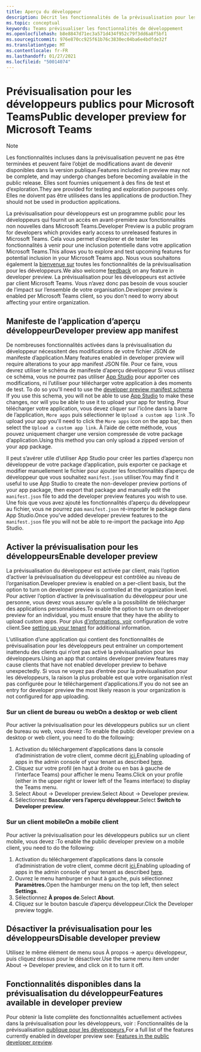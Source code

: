 ```yaml
---
title: Aperçu du développeur
description: Décrit les fonctionnalités de la prévisualisation pour les développeurs publics de Microsoft Teams
ms.topic: conceptual
keywords: Teams prévisualiser les fonctionnalités de développement
ms.openlocfilehash: b8e8847d71ec3a571d434f952c79f3dd6a8f5bf1
ms.sourcegitcommit: 976e870cc925f61b76c3830ec04ba6e4bdfde32f
ms.translationtype: MT
ms.contentlocale: fr-FR
ms.lasthandoff: 01/27/2021
ms.locfileid: "50014074"
---
```

# <a name="public-developer-preview-for-microsoft-teams"></a><span data-ttu-id="34967-104">Prévisualisation pour les développeurs publics pour Microsoft Teams</span><span class="sxs-lookup"><span data-stu-id="34967-104">Public developer preview for Microsoft Teams</span></span>

>[!NOTE]
><span data-ttu-id="34967-105">Les fonctionnalités incluses dans la prévisualisation peuvent ne pas être terminées et peuvent faire l’objet de modifications avant de devenir disponibles dans la version publique.</span><span class="sxs-lookup"><span data-stu-id="34967-105">Features included in preview may not be complete, and may undergo changes before becoming available in the public release.</span></span> <span data-ttu-id="34967-106">Elles sont fournies uniquement à des fins de test et d’exploration.</span><span class="sxs-lookup"><span data-stu-id="34967-106">They are provided for testing and exploration purposes only.</span></span> <span data-ttu-id="34967-107">Elles ne doivent pas être utilisées dans les applications de production.</span><span class="sxs-lookup"><span data-stu-id="34967-107">They should not be used in production applications.</span></span>

<span data-ttu-id="34967-108">La prévisualisation pour développeurs est un programme public pour les développeurs qui fournit un accès en avant-première aux fonctionnalités non nouvelles dans Microsoft Teams.</span><span class="sxs-lookup"><span data-stu-id="34967-108">Developer Preview is a public program for developers which provides early access to unreleased features in Microsoft Teams.</span></span> <span data-ttu-id="34967-109">Cela vous permet d’explorer et de tester les fonctionnalités à venir pour une inclusion potentielle dans votre application Microsoft Teams.</span><span class="sxs-lookup"><span data-stu-id="34967-109">This allows you to explore and test upcoming features for potential inclusion in your Microsoft Teams app.</span></span> <span data-ttu-id="34967-110">Nous vous souhaitons également la [bienvenue sur](~/feedback.md) toutes les fonctionnalités de la prévisualisation pour les développeurs.</span><span class="sxs-lookup"><span data-stu-id="34967-110">We also welcome [feedback](~/feedback.md) on any feature in developer preview.</span></span> <span data-ttu-id="34967-111">La prévisualisation pour les développeurs est activée par client Microsoft Teams. Vous n’avez donc pas besoin de vous soucier de l’impact sur l’ensemble de votre organisation.</span><span class="sxs-lookup"><span data-stu-id="34967-111">Developer preview is enabled per Microsoft Teams client, so you don't need to worry about affecting your entire organization.</span></span>

## <a name="developer-preview-app-manifest"></a><span data-ttu-id="34967-112">Manifeste de l’application d’aperçu développeur</span><span class="sxs-lookup"><span data-stu-id="34967-112">Developer preview app manifest</span></span>

<span data-ttu-id="34967-113">De nombreuses fonctionnalités activées dans la prévisualisation du développeur nécessitent des modifications de votre fichier JSON de manifeste d’application.</span><span class="sxs-lookup"><span data-stu-id="34967-113">Many features enabled in developer preview will require alterations to your app manifest JSON file.</span></span> <span data-ttu-id="34967-114">Pour ce faire, vous devrez utiliser le schéma de manifeste d’aperçu développeur Si vous utilisez ce schéma, vous ne pourrez pas utiliser [App Studio](~/concepts/build-and-test/app-studio-overview.md) pour apporter ces modifications, ni l’utiliser pour télécharger votre application à des moments de test. [](~/resources/schema/manifest-schema-dev-preview.md)</span><span class="sxs-lookup"><span data-stu-id="34967-114">To do so you'll need to use the [developer preview manifest schema](~/resources/schema/manifest-schema-dev-preview.md) If you use this schema, you will not be able to use [App Studio](~/concepts/build-and-test/app-studio-overview.md) to make these changes, nor will you be able to use it to upload your app for testing.</span></span> <span data-ttu-id="34967-115">Pour télécharger votre application, vous devez cliquer sur l’icône dans la barre de l’application, `More apps` puis sélectionner le `Upload a custom app link` .</span><span class="sxs-lookup"><span data-stu-id="34967-115">To upload your app you'll need to click the `More apps` icon on the app bar, then select the `Upload a custom app link`.</span></span> <span data-ttu-id="34967-116">À l’aide de cette méthode, vous pouvez uniquement charger une version compressée de votre package d’application.</span><span class="sxs-lookup"><span data-stu-id="34967-116">Using this method you can only upload a zipped version of your app package.</span></span>

<span data-ttu-id="34967-117">Il peut s’avérer utile d’utiliser App Studio pour créer les parties d’aperçu non développeur de votre package d’application, puis exporter ce package et modifier manuellement le fichier pour ajouter les fonctionnalités d’aperçu de développeur que vous souhaitez `manifest.json` utiliser.</span><span class="sxs-lookup"><span data-stu-id="34967-117">You may find it useful to use App Studio to create the non-developer preview portions of your app package, then export that package and manually edit the `manifest.json` file to add the developer preview features you wish to use.</span></span> <span data-ttu-id="34967-118">Une fois que vous avez ajouté les fonctionnalités d’aperçu du développeur au fichier, vous ne pourrez pas `manifest.json` ré-importer le package dans App Studio.</span><span class="sxs-lookup"><span data-stu-id="34967-118">Once you've added developer preview features to the `manifest.json` file you will not be able to re-import the package into App Studio.</span></span>

## <a name="enable-developer-preview"></a><span data-ttu-id="34967-119">Activer la prévisualisation pour les développeurs</span><span class="sxs-lookup"><span data-stu-id="34967-119">Enable developer preview</span></span>

<span data-ttu-id="34967-120">La prévisualisation du développeur est activée par client, mais l’option d’activer la prévisualisation du développeur est contrôlée au niveau de l’organisation.</span><span class="sxs-lookup"><span data-stu-id="34967-120">Developer preview is enabled on a per-client basis, but the option to turn on developer preview is controlled at the organization level.</span></span> <span data-ttu-id="34967-121">Pour activer l’option d’activer la prévisualisation du développeur pour une personne, vous devez vous assurer qu’elle a la possibilité de télécharger des applications personnalisées.</span><span class="sxs-lookup"><span data-stu-id="34967-121">To enable the option to turn on developer preview for an individual, you must ensure that they have the ability to upload custom apps.</span></span> <span data-ttu-id="34967-122">Pour plus [d’informations, voir](~/concepts/build-and-test/prepare-your-o365-tenant.md) configuration de votre client.</span><span class="sxs-lookup"><span data-stu-id="34967-122">See [setting up your tenant](~/concepts/build-and-test/prepare-your-o365-tenant.md) for additional information.</span></span>

<span data-ttu-id="34967-123">L’utilisation d’une application qui contient des fonctionnalités de prévisualisation pour les développeurs peut entraîner un comportement inattendu des clients qui n’ont pas activé la prévisualisation pour les développeurs.</span><span class="sxs-lookup"><span data-stu-id="34967-123">Using an app that contains developer preview features may cause clients that have not enabled developer preview to behave unexpectedly.</span></span> <span data-ttu-id="34967-124">Si vous ne voyez pas d’entrée pour la prévisualisation pour les développeurs, la raison la plus probable est que votre organisation n’est pas configurée pour le téléchargement d’applications.</span><span class="sxs-lookup"><span data-stu-id="34967-124">If you do not see an entry for developer preview the most likely reason is your organization is not configured for app uploading.</span></span>

### <a name="on-a-desktop-or-web-client"></a><span data-ttu-id="34967-125">Sur un client de bureau ou web</span><span class="sxs-lookup"><span data-stu-id="34967-125">On a desktop or web client</span></span>

<span data-ttu-id="34967-126">Pour activer la prévisualisation pour les développeurs publics sur un client de bureau ou web, vous devez :</span><span class="sxs-lookup"><span data-stu-id="34967-126">To enable the public developer preview on a desktop or web client, you need to do the following:</span></span>

1. <span data-ttu-id="34967-127">Activation du téléchargement d’applications dans la console d’administration de votre client, comme décrit [ici.](~/concepts/build-and-test/prepare-your-o365-tenant.md)</span><span class="sxs-lookup"><span data-stu-id="34967-127">Enabling uploading of apps in the admin console of your tenant as described [here](~/concepts/build-and-test/prepare-your-o365-tenant.md).</span></span>
1. <span data-ttu-id="34967-128">Cliquez sur votre profil (en haut à droite ou en bas à gauche de l’interface Teams) pour afficher le menu Teams.</span><span class="sxs-lookup"><span data-stu-id="34967-128">Click on your profile (either in the upper right or lower left of the Teams interface) to display the Teams menu.</span></span>
1. <span data-ttu-id="34967-129">Select About → Developer preview.</span><span class="sxs-lookup"><span data-stu-id="34967-129">Select About → Developer preview.</span></span>
1. <span data-ttu-id="34967-130">Sélectionnez **Basculer vers l’aperçu développeur.**</span><span class="sxs-lookup"><span data-stu-id="34967-130">Select **Switch to Developer preview**.</span></span>

### <a name="on-a-mobile-client"></a><span data-ttu-id="34967-131">Sur un client mobile</span><span class="sxs-lookup"><span data-stu-id="34967-131">On a mobile client</span></span>

<span data-ttu-id="34967-132">Pour activer la prévisualisation pour les développeurs publics sur un client mobile, vous devez :</span><span class="sxs-lookup"><span data-stu-id="34967-132">To enable the public developer preview on a mobile client, you need to do the following:</span></span>

1. <span data-ttu-id="34967-133">Activation du téléchargement d’applications dans la console d’administration de votre client, comme décrit [ici.](~/concepts/build-and-test/prepare-your-o365-tenant.md)</span><span class="sxs-lookup"><span data-stu-id="34967-133">Enabling uploading of apps in the admin console of your tenant as described [here](~/concepts/build-and-test/prepare-your-o365-tenant.md).</span></span>
1. <span data-ttu-id="34967-134">Ouvrez le menu hamburger en haut à gauche, puis sélectionnez **Paramètres.**</span><span class="sxs-lookup"><span data-stu-id="34967-134">Open the hamburger menu on the top left, then select **Settings**.</span></span>
1. <span data-ttu-id="34967-135">Sélectionnez **À propos de**.</span><span class="sxs-lookup"><span data-stu-id="34967-135">Select **About**.</span></span>
1. <span data-ttu-id="34967-136">Cliquez sur le bouton bascule d’aperçu développeur.</span><span class="sxs-lookup"><span data-stu-id="34967-136">Click the Developer preview toggle.</span></span>

## <a name="disable-developer-preview"></a><span data-ttu-id="34967-137">Désactiver la prévisualisation pour les développeurs</span><span class="sxs-lookup"><span data-stu-id="34967-137">Disable developer preview</span></span>

<span data-ttu-id="34967-138">Utilisez le même élément de menu sous À propos → aperçu développeur, puis cliquez dessus pour le désactiver.</span><span class="sxs-lookup"><span data-stu-id="34967-138">Use the same menu item under About → Developer preview, and click on it to turn it off.</span></span>

## <a name="features-available-in-developer-preview"></a><span data-ttu-id="34967-139">Fonctionnalités disponibles dans la prévisualisation du développeur</span><span class="sxs-lookup"><span data-stu-id="34967-139">Features available in developer preview</span></span>

<span data-ttu-id="34967-140">Pour obtenir la liste complète des fonctionnalités actuellement activées dans la prévisualisation pour les développeurs, voir : Fonctionnalités de la prévisualisation [publique pour les développeurs.](../../resources/dev-preview/developer-preview-features.md)</span><span class="sxs-lookup"><span data-stu-id="34967-140">For a full list of the features currently enabled in developer preview see: [Features in the public developer preview](../../resources/dev-preview/developer-preview-features.md).</span></span>
